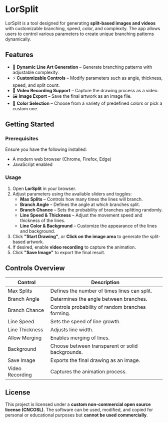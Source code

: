 # LorSplit

LorSplit is a tool designed for generating **split-based images and videos** with customizable branching, speed, color, and complexity. The app allows users to control various parameters to create unique branching patterns dynamically.

## Features
- 🎨 **Dynamic Line Art Generation** – Generate branching patterns with adjustable complexity.
- ⚡ **Customizable Controls** – Modify parameters such as angle, thickness, speed, and split count.
- 🎥 **Video Recording Support** – Capture the drawing process as a video.
- 🖼️ **Image Export** – Save the final artwork as an image file.
- 🌈 **Color Selection** – Choose from a variety of predefined colors or pick a custom one.

## Getting Started

### Prerequisites
Ensure you have the following installed:
- A modern web browser (Chrome, Firefox, Edge)
- JavaScript enabled

### Usage
1. Open **LorSplit** in your browser.
2. Adjust parameters using the available sliders and toggles:
   - **Max Splits** – Controls how many times the lines will branch.
   - **Branch Angle** – Defines the angle at which branches split.
   - **Branch Chance** – Sets the probability of branches splitting randomly.
   - **Line Speed & Thickness** – Adjust the movement speed and thickness of the lines.
   - **Line Color & Background** – Customize the appearance of the lines and background.
3. Click **"Start Drawing"**, or **Click on the image area** to generate the split-based artwork.
4. If desired, enable **video recording** to capture the animation.
5. Click **"Save Image"** to export the final result.

## Controls Overview
| Control | Description |
|---------|------------|
| Max Splits | Defines the number of times lines can split. |
| Branch Angle | Determines the angle between branches. |
| Branch Chance | Controls probability of random branches forming. |
| Line Speed | Sets the speed of line growth. |
| Line Thickness | Adjusts line width. |
| Allow Merging | Enables merging of lines. |
| Background | Choose between transparent or solid backgrounds. |
| Save Image | Exports the final drawing as an image. |
| Video Recording | Captures the animation process. |

## License
This project is licensed under a **custom non-commercial open source license (CNCOSL)**. The software can be used, modified, and copied for personal or educational purposes but **cannot be used commercially**.
